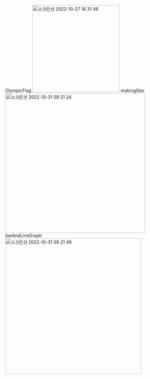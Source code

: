 OlympicFlag
<img width="277" alt="스크린샷 2022-10-27 16 31 46" src="https://user-images.githubusercontent.com/67450169/198911600-598c21a4-4729-47c0-a2bc-2a9ec68f0a46.png">
makingStar
<img width="444" alt="스크린샷 2022-10-31 09 21 24" src="https://user-images.githubusercontent.com/67450169/198911593-10578186-3f96-4fa2-b8a1-bb1fc64936e4.png">
barAndLineGraph
<img width="432" alt="스크린샷 2022-10-31 09 21 49" src="https://user-images.githubusercontent.com/67450169/198911584-b518ea8b-f118-4c8c-8e83-0dc3ee5013e9.png">
